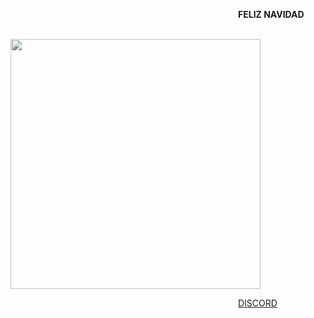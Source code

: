                           **FELIZ NAVIDAD**


               <img src="https://media.discordapp.net/attachments/1227643815016398859/1313987446798549012/840595C4-EAD6-4B69-AF15-4A07357F014F.gif?ex=675221ac&is=6750d02c&hm=490a1be0a112bfa0ae991fa9ec54482ac54356b129d7075e2a607c1c034f148f&=&width=577&height=577" width="400px">



                          <a href="https://discordid.netlify.app/?id=873902369354706945">DISCORD</a>
